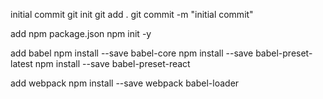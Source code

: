 initial commit
git init
git add .
git commit -m "initial commit"

add npm package.json
npm init -y

add babel
npm install --save babel-core
npm install --save babel-preset-latest
npm install --save babel-preset-react

add webpack
npm install --save webpack babel-loader